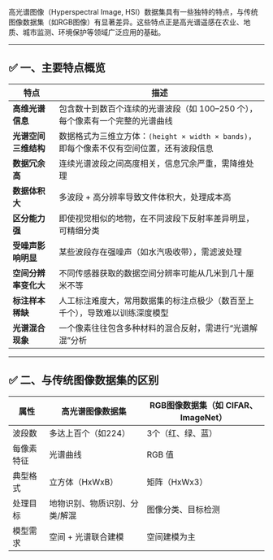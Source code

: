 高光谱图像（Hyperspectral Image, HSI）数据集具有一些独特的特点，与传统图像数据集（如RGB图像）有显著差异。这些特点正是高光谱遥感在农业、地质、城市监测、环境保护等领域广泛应用的基础。

------

## ✅ 一、主要特点概览

| 特点                 | 描述                                                         |
| -------------------- | ------------------------------------------------------------ |
| **高维光谱信息**     | 包含数十到数百个连续的光谱波段（如 100–250 个），每个像素有一个完整的光谱曲线 |
| **光谱空间三维结构** | 数据格式为三维立方体：`(height × width × bands)`，即每个像素不仅有空间位置，还有波段信息 |
| **数据冗余高**       | 连续光谱波段之间高度相关，信息冗余严重，需降维处理           |
| **数据体积大**       | 多波段 + 高分辨率导致文件体积大，处理成本高                  |
| **区分能力强**       | 即使视觉相似的地物，在不同波段下反射率差异明显，可精细分类   |
| **受噪声影响明显**   | 某些波段存在强噪声（如水汽吸收带），需滤波处理               |
| **空间分辨率变化大** | 不同传感器获取的数据空间分辨率可能从几米到几十厘米不等       |
| **标注样本稀缺**     | 人工标注难度大，常用数据集的标注点极少（数百至上千个），导致难以训练深度模型 |
| **光谱混合现象**     | 一个像素往往包含多种材料的混合反射，需进行“光谱解混”分析     |



------

## ✅ 二、与传统图像数据集的区别

| 属性       | 高光谱图像数据集              | RGB图像数据集（如 CIFAR、ImageNet） |
| ---------- | ----------------------------- | ----------------------------------- |
| 波段数     | 多达上百个（如224）           | 3个（红、绿、蓝）                   |
| 每像素特征 | 光谱曲线                      | RGB 值                              |
| 典型格式   | 立方体（HxWxB）               | 矩阵（HxWx3）                       |
| 处理目标   | 地物识别、物质识别、分类/解混 | 图像分类、目标检测                  |
| 模型需求   | 空间 + 光谱联合建模           | 空间建模为主                        |